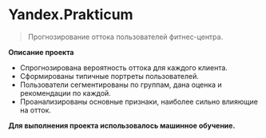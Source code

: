 # Yandex.Prakticum
> Прогнозирование оттока пользователей фитнес-центра.

**Описание проекта**

- Спрогнозирована вероятность оттока для каждого клиента.
- Сформированы типичные портреты пользователей.
- Пользователи сегментированы по группам, дана оценка и рекомендации по каждой.
- Проанализированы основные признаки, наиболее сильно влияющие на отток.

**Для выполнения проекта использовалось машинное обучение.**
